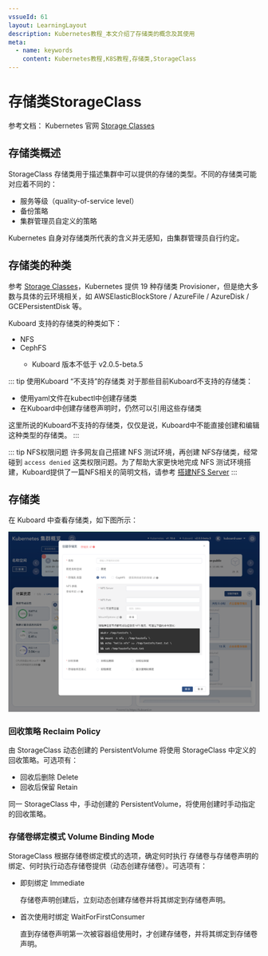 ```yaml
---
vssueId: 61
layout: LearningLayout
description: Kubernetes教程_本文介绍了存储类的概念及其使用
meta:
  - name: keywords
    content: Kubernetes教程,K8S教程,存储类,StorageClass
---
```


# 存储类StorageClass

<AdSenseTitle/>

参考文档： Kubernetes 官网 [Storage Classes](https://kubernetes.io/docs/concepts/storage/storage-classes/)

## 存储类概述

StorageClass 存储类用于描述集群中可以提供的存储的类型。不同的存储类可能对应着不同的：
* 服务等级（quality-of-service level）
* 备份策略
* 集群管理员自定义的策略

Kubernetes 自身对存储类所代表的含义并无感知，由集群管理员自行约定。

## 存储类的种类

参考 [Storage Classes](https://kubernetes.io/docs/concepts/storage/storage-classes/)，Kubernetes 提供 19 种存储类 Provisioner，但是绝大多数与具体的云环境相关，如 AWSElasticBlockStore / AzureFile / AzureDisk / GCEPersistentDisk 等。

Kuboard 支持的存储类的种类如下：
* NFS <Badge text="Kuboard 已支持" type="success"/>
* CephFS <Badge text="Kuboard 已支持" type="success"/> 
  * Kuboard 版本不低于 v2.0.5-beta.5

::: tip 使用Kuboard “不支持”的存储类
对于那些目前Kuboard不支持的存储类：
* 使用yaml文件在kubectl中创建存储类
* 在Kuboard中创建存储卷声明时，仍然可以引用这些存储类

这里所说的Kuboard不支持的存储类，仅仅是说，Kuboard中不能直接创建和编辑这种类型的存储类。
:::

::: tip NFS权限问题
许多网友自己搭建 NFS 测试环境，再创建 NFS存储类，经常碰到 `access denied` 这类权限问题。为了帮助大家更快地完成 NFS 测试环境搭建，Kuboard提供了一篇NFS相关的简明文档，请参考 [搭建NFS Server](/learning/k8s-intermediate/persistent/nfs.html)
:::

## 存储类

在 Kuboard 中查看存储类，如下图所示：

![Kubernetes教程：在Kuboard中查看存储类](./storage-class.assets/image-20200913194251730.png)



### 回收策略 Reclaim Policy

由 StorageClass 动态创建的 PersistentVolume 将使用 StorageClass 中定义的回收策略。可选项有：

* 回收后删除 Delete
* 回收后保留 Retain

同一 StorageClass 中，手动创建的 PersistentVolume，将使用创建时手动指定的回收策略。



### 存储卷绑定模式 Volume Binding Mode

StorageClass 根据存储卷绑定模式的选项，确定何时执行 存储卷与存储卷声明的绑定、何时执行动态存储卷提供（动态创建存储卷）。可选项有：

* 即刻绑定 Immediate

  存储卷声明创建后，立刻动态创建存储卷并将其绑定到存储卷声明。

* 首次使用时绑定 WaitForFirstConsumer

  直到存储卷声明第一次被容器组使用时，才创建存储卷，并将其绑定到存储卷声明。
